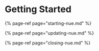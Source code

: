 # Getting Started

{% page-ref page="starting-nue.md" %}

{% page-ref page="updating-nue.md" %}

{% page-ref page="closing-nue.md" %}

